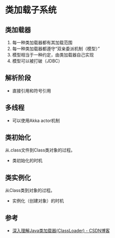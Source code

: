# 类加载子系统

## 类加载器

1. 每一种类加载器都有其加载范围
2. 每一种类加载器都遵守“双亲委派机制（模型）”
3. 模型相当于一种约定，由类加载器自己实现
4. 模型可以被打破（JDBC）

## 解析阶段

- 直接引用和符号引用

## 多线程

- 可以使用Akka actor机制

## 类初始化

从.class文件到Class类对象的过程。

- 类初始化的时机

## 类实例化

从Class类到对象的过程。

- 实例化（创建对象）的时机


## 参考

- [深入理解Java类加载器(ClassLoader) - CSDN博客](https://blog.csdn.net/javazejian/article/details/73413292)